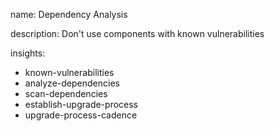 name: Dependency Analysis

description: Don't use components with known vulnerabilities

insights:
  - known-vulnerabilities
  - analyze-dependencies
  - scan-dependencies
  - establish-upgrade-process
  - upgrade-process-cadence
